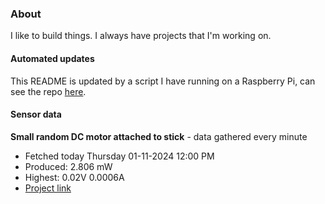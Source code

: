 ### About
I like to build things. I always have projects that I'm working on.

#### Automated updates
This README is updated by a script I have running on a Raspberry Pi, can see the repo [here](https://github.com/jdc-cunningham/raspi-git-repo-updater).

#### Sensor data


**Small random DC motor attached to stick** - data gathered every minute
- Fetched today Thursday 01-11-2024 12:00 PM
- Produced: 2.806 mW
- Highest: 0.02V 0.0006A
- [Project link](https://github.com/jdc-cunningham/turbine-raspi)